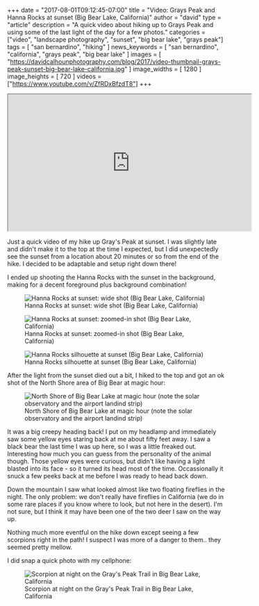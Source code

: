 +++
date = "2017-08-01T09:12:45-07:00"
title = "Video: Grays Peak and Hanna Rocks at sunset (Big Bear Lake, California)"
author = "david"
type = "article"
description = "A quick video about hiking up to Grays Peak and using some of the last light of the day for a few photos."
categories = ["video", "landscape photography", "sunset", "big bear lake", "grays peak"]
tags = [ "san bernardino", "hiking" ]
news_keywords = [ "san bernardino", "california", "grays peak", "big bear lake" ]
images = [ "https://davidcalhounphotography.com/blog/2017/video-thumbnail-grays-peak-sunset-big-bear-lake-california.jpg" ]
image_widths = [ 1280 ]
image_heights = [ 720 ]
videos = ["https://www.youtube.com/v/ZfRDxBfzdT8"]
+++

<div itemscope itemType="https://schema.org/VideoObject">
<meta itemprop="name" content="Grays Peak and Hanna Rocks at sunset (Big Bear Lake, California)" />
<meta itemprop="description" content="A quick video about hiking up to Grays Peak and using some of the last light of the day for a few photos." />
<meta itemprop="uploadDate" content="2017-08-01" />
<meta itemprop="thumbnailUrl" content="https://davidcalhounphotography.com/blog/2017/video-thumbnail-grays-peak-sunset-big-bear-lake-california.jpg" />
<iframe width="560" height="315" src="https://www.youtube.com/embed/ZfRDxBfzdT8" allowfullscreen class="center"></iframe>
</div>

Just a quick video of my hike up Gray's Peak at sunset.  I was slightly late and didn't make it to the top at the time I expected, but I did unexpectedly see the sunset from a location about 20 minutes or so from the end of the hike.  I decided to be adaptable and setup right down there!

I ended up shooting the Hanna Rocks with the sunset in the background, making for a decent foreground plus background combination!

<figure itemscope itemtype="http://schema.org/Photograph">
<img itemprop="image" src="https://davidcalhounphotography.com/blog/2017/20170713-hanna-rocks-at-sunset-big-bear-lake-california-1.jpg" alt="Hanna Rocks at sunset: wide shot (Big Bear Lake, California)">
<figcaption itemprop="about">Hanna Rocks at sunset: wide shot (Big Bear Lake, California)</figcaption>
<meta itemprop="creator" content="David Calhoun">
<meta itemprop="copyrightHolder" content="David Calhoun Photography">
<meta itemprop="copyrightYear" content="2017">
<meta itemprop="genre" content="Landscape Photography">
<meta itemprop="keywords" content="sunset, hanna rocks, big bear lake, california, usa, hiking, nature, lake, mountains, landscape photography">
</figure>

<figure itemscope itemtype="http://schema.org/Photograph">
<img itemprop="image" src="https://davidcalhounphotography.com/blog/2017/20170713-hanna-rocks-at-sunset-big-bear-lake-california-2.jpg" alt="Hanna Rocks at sunset: zoomed-in shot (Big Bear Lake, California)">
<figcaption itemprop="about">Hanna Rocks at sunset: zoomed-in shot (Big Bear Lake, California)</figcaption>
<meta itemprop="creator" content="David Calhoun">
<meta itemprop="copyrightHolder" content="David Calhoun Photography">
<meta itemprop="copyrightYear" content="2017">
<meta itemprop="genre" content="Landscape Photography">
<meta itemprop="keywords" content="sunset, hanna rocks, big bear lake, california, usa, hiking, nature, lake, mountains, landscape photography">
</figure>

<figure itemscope itemtype="http://schema.org/Photograph">
<img itemprop="image" src="https://davidcalhounphotography.com/blog/2017/20170713-hanna-rocks-at-sunset-big-bear-lake-california-3.jpg" alt="Hanna Rocks silhouette at sunset (Big Bear Lake, California)">
<figcaption itemprop="about">Hanna Rocks silhouette at sunset (Big Bear Lake, California)</figcaption>
<meta itemprop="creator" content="David Calhoun">
<meta itemprop="copyrightHolder" content="David Calhoun Photography">
<meta itemprop="copyrightYear" content="2017">
<meta itemprop="genre" content="Landscape Photography">
<meta itemprop="keywords" content="sunset, hanna rocks, big bear lake, california, usa, hiking, nature, lake, mountains, landscape photography">
</figure>


After the light from the sunset died out a bit, I hiked to the top and got an ok shot of the North Shore area of Big Bear at magic hour:

<figure itemscope itemtype="http://schema.org/Photograph">
<img itemprop="image" src="https://davidcalhounphotography.com/blog/2017/20170713-big-bear-lake-magic-hour-north-shore-solar-observatory-and-airport.jpg" alt="North Shore of Big Bear Lake at magic hour (note the solar observatory and the airport landind strip)">
<figcaption itemprop="about">North Shore of Big Bear Lake at magic hour (note the solar observatory and the airport landind strip)</figcaption>
<meta itemprop="creator" content="David Calhoun">
<meta itemprop="copyrightHolder" content="David Calhoun Photography">
<meta itemprop="copyrightYear" content="2017">
<meta itemprop="genre" content="Landscape Photography">
<meta itemprop="keywords" content="magic hour, solar observatory, airport, north shore, big bear lake, california, usa, hiking, nature, lake, mountains, landscape photography">
</figure>

It was a big creepy heading back!  I put on my headlamp and immediately saw some yellow eyes staring back at me about fifty feet away.  I saw a black bear the last time I was up here, so I was a little freaked out.  Interesting how much you can guess from the personality of the animal though.  Those yellow eyes were curious, but didn't like having a light blasted into its face - so it turned its head most of the time.  Occassionally it snuck a few peeks back at me before I was ready to head back down.

Down the mountain I saw what looked almost like two floating fireflies in the night.  The only problem: we don't really have fireflies in California (we do in some rare places if you know where to look, but not here in the desert).  I'm not sure, but I think it may have been one of the two deer I saw on the way up.

Nothing much more eventful on the hike down except seeing a few scorpions right in the path!  I suspect I was more of a danger to them.. they seemed pretty mellow.

I did snap a quick photo with my cellphone:

<figure itemscope itemtype="http://schema.org/Photograph">
<img itemprop="image" src="https://davidcalhounphotography.com/blog/2017/20170713-grays-peak-trail-scorpion-big-bear-lake-california.jpg" alt="Scorpion at night on the Gray's Peak Trail in Big Bear Lake, California">
<figcaption itemprop="about">Scorpion at night on the Gray's Peak Trail in Big Bear Lake, California</figcaption>
<meta itemprop="creator" content="David Calhoun">
<meta itemprop="copyrightHolder" content="David Calhoun Photography">
<meta itemprop="copyrightYear" content="2017">
<meta itemprop="genre" content="Landscape Photography">
<meta itemprop="keywords" content="scorpion, nature photography, hiking, grays peak trail, big bear lake, california">
</figure>